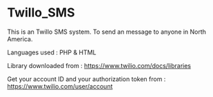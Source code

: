 # Twillo_SMS

This is an Twillo SMS system. To send an message to anyone in North America. 

Languages used : PHP & HTML

Library downloaded from : https://www.twilio.com/docs/libraries 

Get your account ID and your authorization token from : https://www.twilio.com/user/account 
